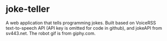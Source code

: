 # joke-teller

A web application that tells programming jokes. Built based on VoiceRSS text-to-speech API (API key is omitted for code in github), and jokeAPI from sv443.net. The robot gif is from giphy.com.